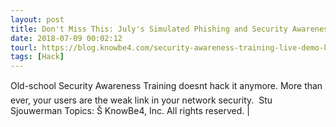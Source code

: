 ```yaml
---
layout: post
title: Don't Miss This: July's Simulated Phishing and Security Awareness Training Live Demo
date: 2018-07-09 00:02:12
tourl: https://blog.knowbe4.com/security-awareness-training-live-demo-knowbe4
tags: [Hack]
---
```

Old-school Security Awareness Training doesnt hack it anymore. More than ever, your users are the weak link in your network security.  Stu Sjouwerman Topics: Š KnowBe4, Inc. All rights reserved. | 